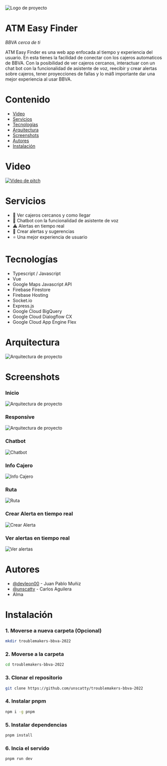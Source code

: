 ![Logo de proyecto](https://github.com/unscatty/atms-bbva-2022/blob/master/presentacionAssets/192x192.png)

# ATM Easy Finder

*BBVA cerca de ti*

ATM Easy Finder es una web app enfocada al tiempo y experiencia del usuario. En esta tienes la facilidad de conectar con los cajeros automaticos de BBVA. Con la posibilidad de ver cajeros cercanos, interactuar con un chat bot con la funcionalidad de asistente de voz, reecibir y crear alertas sobre cajeros, tener proyecciones de fallas y lo máß importante dar una mejor experiencia al usar BBVA.

# Contenido

- [Video](#Video)
- [Servicios](#Servicios)
- [Tecnologías](#Tecnologías)
- [Arquitectura](#Arquitectura)
- [Screenshots](#Screenshots)
- [Autores](#Autores)
- [Instalación](#Instalación)

# Video

[![Video de pitch](https://github.com/unscatty/troublemakers-bbva-2022/blob/main/presentacionAssets/BBVAAnimation.png)](video)

# Servicios

- :atm: Ver cajeros cercanos y como llegar
- :robot: Chatbot con la funcionalidad de asistente de voz
- :warning: Alertas en tiempo real
- :raising_hand: Crear alertas y sugerencias
- :star: Una mejor experiencia de usuario

# Tecnologías

- Typescript / Javascript
- Vue
- Google Maps Javascript API
- Firebase Firestore
- Firebase Hosting
- Socket.io
- Express.js
- Google Cloud BigQuery
- Google Cloud Dialogflow CX
- Google Cloud App Engine Flex

# Arquitectura

![Arquitectura de proyecto](https://github.com/unscatty/atms-bbva-2022/blob/master/presentacionAssets/Arquitectura_page-0001.jpg)

# Screenshots

### Inicio
![Arquitectura de proyecto](https://github.com/unscatty/troublemakers-bbva-2022/blob/main/presentacionAssets/ATM-Easy-Finder.png)

### Responsive
![Arquitectura de proyecto](https://github.com/unscatty/troublemakers-bbva-2022/blob/main/presentacionAssets/responsive.png)

### Chatbot
![Chatbot](https://github.com/unscatty/troublemakers-bbva-2022/blob/main/presentacionAssets/chatbot.png)

### Info Cajero
![Info Cajero](https://github.com/unscatty/troublemakers-bbva-2022/blob/main/presentacionAssets/infoCajero.png)

### Ruta 
![Ruta](https://github.com/unscatty/troublemakers-bbva-2022/blob/main/presentacionAssets/rutas.png)

### Crear Alerta en tiempo real
![Crear Alerta](https://github.com/unscatty/troublemakers-bbva-2022/blob/main/presentacionAssets/alerta.png)

### Ver alertas en tiempo real
![Ver alertas](https://github.com/unscatty/troublemakers-bbva-2022/blob/main/presentacionAssets/alertaCreada.png)

# Autores

- [@devleon00](https://www.github.com/devleon00) - Juan Pablo Muñiz 
- [@unscatty](https://github.com/unscatty) - Carlos Aguilera
- Alma

# Instalación

### 1. Moverse a nueva carpeta (Opcional)
```bash
mkdir troublemakers-bbva-2022
```
### 2. Moverse a la carpeta
```bash
cd troublemakers-bbva-2022
```
### 3. Clonar el repositorio
```bash
git clone https://github.com/unscatty/troublemakers-bbva-2022
```
### 4. Instalar pnpm
```bash
npm i -g pnpm
```

### 5. Instalar dependencias
```bash
pnpm install
```
### 6. Incia el servido
```bash
pnpm run dev
```



